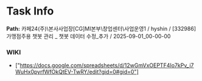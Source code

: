 # Task Info

**Path:** 카페24(주)\본사사업장\[CG]MI본부\창업센터\사업운영1 / hyshin / [332986] 가맹점주용 챗봇 관리 _ 챗봇 데이터 수정_추가 / 2025-09-01_00-00-00

### WIKI
- ["https://docs.google.com/spreadsheets/d/12wGmVxOEPTF4Io7kPv_j7WuHx0pyrfWfOkQtEV-TwRY/edit?gid=0#gid=0"]

